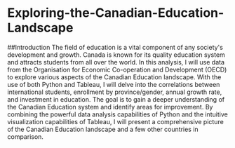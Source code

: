 # Exploring-the-Canadian-Education-Landscape

##Introduction
The field of education is a vital component of any society's development and growth. Canada is known for its quality education system and attracts students from all over the world. In this analysis, I will use data from the Organisation for Economic Co-operation and Development (OECD) to explore various aspects of the Canadian Education landscape. With the use of both Python and Tableau, I will delve into the correlations between international students, enrollment by province/gender, annual growth rate, and investment in education. The goal is to gain a deeper understanding of the Canadian Education system and identify areas for improvement. By combining the powerful data analysis capabilities of Python and the intuitive visualization capabilities of Tableau, I will present a comprehensive picture of the Canadian Education landscape and a few other countries in comparison.
